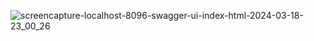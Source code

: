 ![screencapture-localhost-8096-swagger-ui-index-html-2024-03-18-23_00_26](https://github.com/StalynAlvarado/apiRest-SpringBootMySql/assets/136040944/fff8a9e1-f14d-400d-a50b-a61204d4083e)
